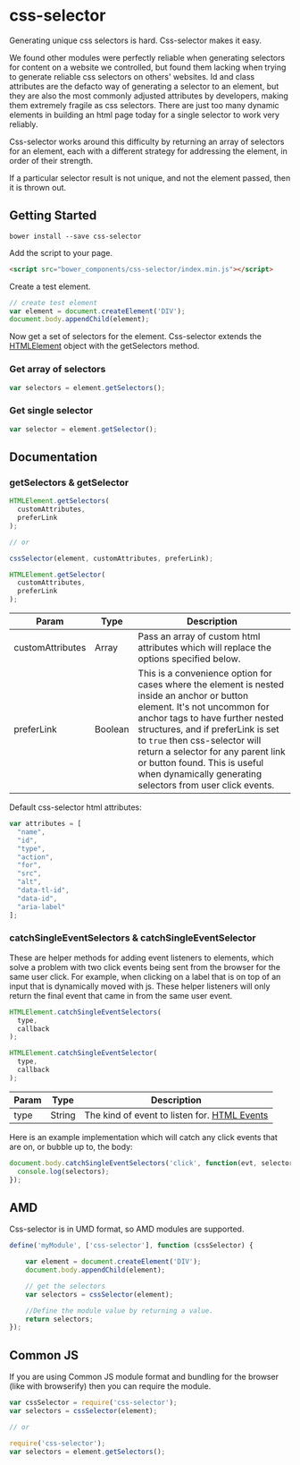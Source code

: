 # css-selector

Generating unique css selectors is hard. Css-selector makes it easy.

We found other modules were perfectly reliable when generating selectors for content on a website we controlled, but found them lacking when trying to generate reliable css selectors on others' websites. Id and class attributes are the defacto way of generating a selector to an element, but they are also the most commonly adjusted attributes by developers, making them extremely fragile as css selectors. There are just too many dynamic elements in building an html page today for a single selector to work very reliably.

Css-selector works around this difficulty by returning an array of selectors for an element, each with a different strategy for addressing the element, in order of their strength.

If a particular selector result is not unique, and not the element passed, then it is thrown out.

## Getting Started

```shell
bower install --save css-selector
```

Add the script to your page.

```html
<script src="bower_components/css-selector/index.min.js"></script>
```

Create a test element.

```javascript
// create test element
var element = document.createElement('DIV');
document.body.appendChild(element);
```

Now get a set of selectors for the element. Css-selector extends the [HTMLElement](https://developer.mozilla.org/en-US/docs/Web/API/HTMLElement) object with the getSelectors method.

### Get array of selectors

```javascript
var selectors = element.getSelectors();
```

### Get single selector

```javascript
var selector = element.getSelector();
```

## Documentation

### getSelectors  &  getSelector

```javascript
HTMLElement.getSelectors(
  customAttributes,
  preferLink
);

// or

cssSelector(element, customAttributes, preferLink);
```

```javascript
HTMLElement.getSelector(
  customAttributes,
  preferLink
);
```

| Param | Type | Description |
|-------|------|-------------|
| customAttributes | Array | Pass an array of custom html attributes which will replace the options specified below.|
| preferLink | Boolean | This is a convenience option for cases where the element is nested inside an anchor or button element. It's not uncommon for anchor tags to have further nested structures, and if preferLink is set to `true` then css-selector will return a selector for any parent link or button found. This is useful when dynamically generating selectors from user click events.|

Default css-selector html attributes:

```javascript
var attributes = [
  "name",
  "id",
  "type",
  "action",
  "for",
  "src",
  "alt",
  "data-tl-id",
  "data-id",
  "aria-label"
];
```

### catchSingleEventSelectors & catchSingleEventSelector

These are helper methods for adding event listeners to elements, which solve a problem with two click events being sent from the browser for the same user click. For example, when clicking on a label that is on top of an input that is dynamically moved with js. These helper listeners will only return the final event that came in from the same user event.

```javascript
HTMLElement.catchSingleEventSelectors(
  type,
  callback
);
```

```javascript
HTMLElement.catchSingleEventSelector(
  type,
  callback
);
```

| Param | Type | Description |
|-------|------|-------------|
| type | String | The kind of event to listen for. [HTML Events](https://developer.mozilla.org/en-US/docs/Web/Events) |

Here is an example implementation which will catch any click events that are on, or bubble up to, the body:

```javascript
document.body.catchSingleEventSelectors('click', function(evt, selectors) {
  console.log(selectors);
});
```

## AMD

Css-selector is in UMD format, so AMD modules are supported.

```javascript
define('myModule', ['css-selector'], function (cssSelector) {

    var element = document.createElement('DIV');
    document.body.appendChild(element);

    // get the selectors
    var selectors = cssSelector(element);

    //Define the module value by returning a value.
    return selectors;
});
```

## Common JS

If you are using Common JS module format and bundling for the browser (like with browserify) then you can require the module.

```javascript
var cssSelector = require('css-selector');
var selectors = cssSelector(element);

// or

require('css-selector');
var selectors = element.getSelectors();
```
